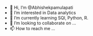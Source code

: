 - 👋 Hi, I’m @Abhishekpamulapati
- 👀 I’m interested in Data analytics
- 🌱 I’m currently learning SQl, Python, R.
- 💞️ I’m looking to collaborate on ...
- 📫 How to reach me ...

<!---
Abhishekpamulapati/Abhishekpamulapati is a ✨ special ✨ repository because its `README.md` (this file) appears on your GitHub profile.
You can click the Preview link to take a look at your changes.
--->
